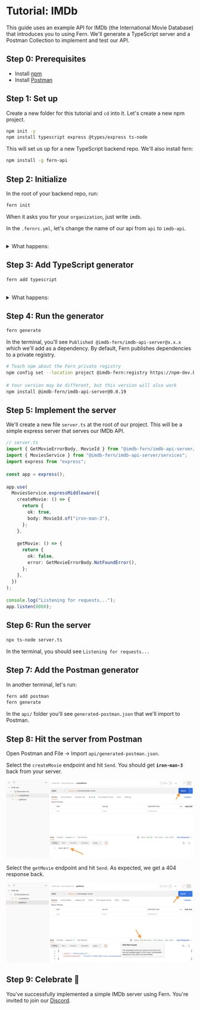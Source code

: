 <!-- markdownlint-disable MD033 -->

# Tutorial: IMDb

This guide uses an example API for IMDb (the International Movie Database) that introduces you to using Fern. We'll generate a TypeScript server and a Postman Collection to implement and test our API.

## Step 0: Prerequisites

- Install [npm](https://docs.npmjs.com/downloading-and-installing-node-js-and-npm)
- Install [Postman](https://www.postman.com/downloads/)

## Step 1: Set up

Create a new folder for this tutorial and `cd` into it. Let's create a new npm project.

```bash
npm init -y
npm install typescript express @types/express ts-node
```

This will set us up for a new TypeScript backend repo. We'll also install fern:

```bash
npm install -g fern-api
```

## Step 2: Initialize

In the root of your backend repo, run:

```bash
fern init
```

When it asks you for your `organization`, just write `imdb`.

In the `.fernrc.yml`, let's change the name of our api from `api` to `imdb-api`.

<br>
<details>
<summary>What happens:</summary>

This adds the following content:

```yml
api/
├── src
│   ├── api.yml
└── .fernrc.yml
fern.config.json
```

- [`api.yml`](definition.md#an-example-of-a-fern-api-definition) is an example Fern API Definition for IMDb.
- [`.fernrc.yml`](fernrc.md) is a configuration file local to a single API in your repo.
- [`fern.config.json`](fern-config-json.md) is a configuration file that applies to all APIs in your repo.

</details>

## Step 3: Add TypeScript generator

```bash
fern add typescript
```

<br>
<details>
<summary>What happens:</summary>

`.fernrc.yml` will now list a generator:

```diff
 name: api
 definition: src
-generators: []
+generators:
+  - name: fernapi/fern-typescript
+    version: x.x.xxx
+    generate: true
+    config:
+      mode: server
```

</details>

## Step 4: Run the generator

```bash
fern generate
```

In the terminal, you'll see `Published @imdb-fern/imdb-api-server@x.x.x` which we'll add as a dependency. By default, Fern publishes dependencies to a private registry.

```bash
# Teach npm about the Fern private registry
npm config set --location project @imdb-fern:registry https://npm-dev.buildwithfern.com/

# Your version may be different, but this version will also work
npm install @imdb-fern/imdb-api-server@0.0.19
```

## Step 5: Implement the server

We'll create a new file `server.ts` at the root of our project. This will be a simple express server that serves our IMDb API.

```ts
// server.ts
import { GetMovieErrorBody, MovieId } from "@imdb-fern/imdb-api-server/model";
import { MoviesService } from "@imdb-fern/imdb-api-server/services";
import express from "express";

const app = express();

app.use(
  MoviesService.expressMiddleware({
    createMovie: () => {
      return {
        ok: true,
        body: MovieId.of("iron-man-3"),
      };
    },

    getMovie: () => {
      return {
        ok: false,
        error: GetMovieErrorBody.NotFoundError(),
      };
    },
  })
);

console.log("Listening for requests...");
app.listen(8080);
```

## Step 6: Run the server

```bash
npx ts-node server.ts
```

In the terminal, you should see `Listening for requests...`

## Step 7: Add the Postman generator

In another terminal, let's run:

```bash
fern add postman
fern generate
```

In the `api/` folder you'll see `generated-postman.json` that we'll import to Postman.

## Step 8: Hit the server from Postman

Open Postman and File -> Import `api/generated-postman.json`.

Select the `createMovie` endpoint and hit `Send`. You should get **`iron-man-3`** back from your server.

![createMovie-postman](../assets/tutorial/createMovie-postman.png)

Select the `getMovie` endpoint and hit `Send`. As expected, we get a 404 response back.

![getMovie-postman](../assets/tutorial/getMovie-postman.png)

## Step 9: Celebrate 🎉

You've successfully implemented a simple IMDb server using Fern. You're invited to join our [Discord](https://discord.gg/JkkXumPzcG).
